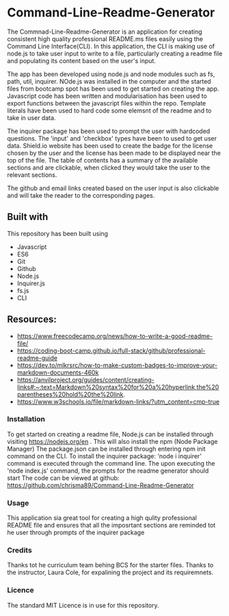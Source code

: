 # Command-Line-Readme-Generator
The Commnad-Line-Readme-Generator is an application for creating consistent high quality professional README.ms files easily using the Command Line Interface(CLI). In this application, the CLI is making use of node.js to take user input to write to a file, particularly creating a readme file and populating its content based on the user's input. 

The app has been developed using node.js and node modules such as fs, path, util, inquirer. NOde.js was installed in the computer and the started files from bootcamp spot has been used to get started on creating the app. Javascript code has been written and modularisation has been used to export functions between the javascript files within the repo. Template literals have been used to hard code some elemsnt of the readme and to take in user data.

The inquirer package has been used to prompt the user with hardcoded questions. The 'input' and 'checkbox' types have been to used to get user data. Shield.io website has been used to create the badge for the license chosen by the user and the license has been made to be displayed near the top of the file. The table of contents has a summary of the available sections and are clickable, when clicked they would take the user to the relevant sections.

The github and email links created based on the user input is also clickable and will take the reader to the corresponding pages.


## Built with

This repository has been built using

- Javascript
- ES6
- Git
- Github
- Node.js
- Inquirer.js
- fs.js
- CLI



## Resources:
- https://www.freecodecamp.org/news/how-to-write-a-good-readme-file/
- https://coding-boot-camp.github.io/full-stack/github/professional-readme-guide
- https://dev.to/mlkrsrc/how-to-make-custom-badges-to-improve-your-markdown-documents-460k
- https://anvilproject.org/guides/content/creating-links#:~:text=Markdown%20syntax%20for%20a%20hyperlink,the%20parentheses%20hold%20the%20link.
- https://www.w3schools.io/file/markdown-links/?utm_content=cmp-true

### Installation

To get started on creating a readme file, Node.js can be installed through visiting https://nodejs.org/en . This will also install the npm (Node Package Manager)
The package.json can be installed through entering npm init command on the CLI.
To install the inquirer package:  'node i inquirer' command is executed through the command line.
The upon executing the 'node index.js' command, the prompts for the readme generator should start
The code can be viewed at github: https://github.com/chrisma89/Command-Line-Readme-Generator

### Usage

This application sia great tool for creating a high qulity professional README file and ensures that all the imposrtant sections are reminded tot he user through prompts of the inquirer package

### Credits

Thanks tot he curriculum team behing BCS for the starter files.
Thanks to the instructor, Laura Cole, for expalining the project and its requiremnets.

### Licence

The standard MIT Licence is in use for this repository.